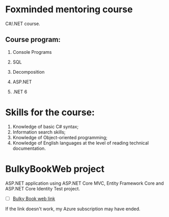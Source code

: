 # Foxminded mentoring course

C#/.NET course.

## Course program:

1) Console Programs

2) SQL

3) Decomposition

4) ASP.NET

5) .NET 6


# Skills for the course: 

1) Knowledge of basic C# syntax;
2) Information search skills;
3) Knowledge of Object-oriented programming;
4) Knowledge of English languages at the level of reading technical documentation.

# BulkyBookWeb project 

ASP.NET application using ASP.NET Core MVC, Entity Framework Core and ASP.NET Core Identity Test project.

- [ ] [Bulky Book web link](https://bulkybookwebfull.azurewebsites.net/) 

If the link doesn't work, my Azure subscription may have ended.
